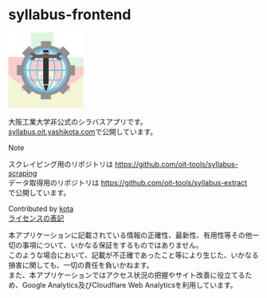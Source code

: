 # syllabus-frontend

<img src="https://raw.githubusercontent.com/oit-tools/syllabus/master/web/public/icon.webp" width="30%" alt="icon">

大阪工業大学非公式のシラバスアプリです。  
[syllabus.oit.yashikota.com](https://v2.syllabus.oit.yashikota.com)で公開しています。  

> [!NOTE]
> スクレイピング用のリポジトリは <https://github.com/oit-tools/syllabus-scraping>  
> データ取得用のリポジトリは <https://github.com/oit-tools/syllabus-extract>  
> で公開しています。  

Contributed by [kota](https://github.com/yashikota)  
[ライセンスの表記](https://raw.githubusercontent.com/oit-tools/syllabus-frontend/master/public/license.txt)

本アプリケーションに記載されている情報の正確性、最新性、有用性等その他一切の事項について、いかなる保証をするものではありません。  
このような場合において、記載が不正確であったこと等により生じた、いかなる損害に関しても、一切の責任を負いかねます。  
また、本アプリケーションではアクセス状況の把握やサイト改善に役立てるため、Google Analytics及びCloudflare Web Analyticsを利用しています。  
